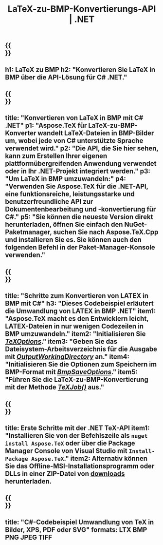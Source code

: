 ﻿---
translation: true
template: /_templates/_conversion-child-net.md
title: LaTeX-zu-BMP-Konvertierungs-API | .NET
description: LaTeX-zu-BMP-Konvertierungsfunktionalität. Integrieren Sie diese lokale .NET-Bibliothek in Ihr Projekt oder verwenden Sie plattformübergreifende Anwendungen, um LaTeX in BMP zu konvertieren.
keywords: latex zu bmp api net, latex2bmp integrieren c#
url: /net/conversion/latex-to-bmp/
family: tex
platformtag: net
feature: conversion
informat: LATEX
outformat: BMP
otherformats: PNG JPEG TIFF PDF SVG XPS
---

{{<section banner>}}
---
h1: LaTeX zu BMP
h2: "Konvertieren Sie LaTeX in BMP über die API-Lösung für C# .NET."
---

{{<section overview>}}
---
title: "Konvertieren von LaTeX in BMP mit C# .NET"
p1: "Aspose.TeX für LaTeX-zu-BMP-Konverter wandelt LaTeX-Dateien in BMP-Bilder um, wobei jede von C# unterstützte Sprache verwendet wird."
p2: "Die API, die Sie hier sehen, kann zum Erstellen Ihrer eigenen plattformübergreifenden Anwendung verwendet oder in Ihr .NET-Projekt integriert werden."
p3: "Um LaTeX in BMP umzuwandeln:"
p4: "Verwenden Sie Aspose.TeX für die .NET-API, eine funktionsreiche, leistungsstarke und benutzerfreundliche API zur Dokumentenbearbeitung und -konvertierung für C#."
p5: "Sie können die neueste Version direkt herunterladen, öffnen Sie einfach den NuGet-Paketmanager, suchen Sie nach Aspose.TeX.Cpp und installieren Sie es. Sie können auch den folgenden Befehl in der Paket-Manager-Konsole verwenden."
---

{{<section feature1>}}
---
title: "Schritte zum Konvertieren von LATEX in BMP mit C#"
h3: "Dieses Codebeispiel erläutert die Umwandlung von LATEX in BMP .NET"
item1: "Aspose.TeX macht es den Entwicklern leicht, LATEX-Dateien in nur wenigen Codezeilen in BMP umzuwandeln."
item2: "Initialisieren Sie [*TeXOptions*](https://reference.aspose.com/tex/net/aspose.tex/texoptions/)."
item3: "Geben Sie das Dateisystem-Arbeitsverzeichnis für die Ausgabe mit [*OutputWorkingDirectory*](https://reference.aspose.com/tex/net/aspose.tex/texoptions/outputworkingdirectory/) an."
item4: "Initialisieren Sie die Optionen zum Speichern im BMP-Format mit [*BmpSaveOptions*](https://reference.aspose.com/tex/net/aspose.tex.presentation.image/bmpsaveoptions/)."
item5: "Führen Sie die LaTeX-zu-BMP-Konvertierung mit der Methode [*TeXJob()*](https://reference.aspose.com/tex/net/aspose.tex/texjob/) aus."
---

{{<section feature2>}}
---
title: Erste Schritte mit der .NET TeX-API
item1: "Installieren Sie von der Befehlszeile als ```nuget install Aspose.TeX``` oder über die Package Manager Console von Visual Studio mit ```Install-Package Aspose.TeX```."
item2: Alternativ können Sie das Offline-MSI-Installationsprogramm oder DLLs in einer ZIP-Datei von [downloads](https://releases.aspose.com/tex/net) herunterladen.
---

{{<section widget>}}
---
title: "C#-Codebeispiel Umwandlung von TeX in Bilder, XPS, PDF oder SVG"
formats: LTX BMP PNG JPEG TIFF
---

